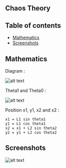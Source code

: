 ## Chaos Theory

## Table of contents
* [Mathematics](#Mathematics)
* [Screenshots](#Screenshots)

## Mathematics

Diagram :

![alt text](http://image.noelshack.com/fichiers/2020/25/3/1592384284-unnamed.jpg)

Theta1 and Theta0 :

![alt text](http://image.noelshack.com/fichiers/2020/25/3/1592384419-capture.png)

Position x1, y1, x2 and x2 :

```
x1 = L1 sin theta1
y1 = L1 cos theta1
x2 = x1 + L2 sin theta2
y2 = y1 + L2 cos theta2
```

## Screenshots

![alt text](http://image.noelshack.com/fichiers/2020/25/3/1592388871-unknown.png)
